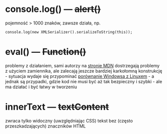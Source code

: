 # console.log() — ~~alert()~~
pojemność > 1000 znaków, zawsze działa, np.

`console.log(new XMLSerializer().serializeToString(this));`

# eval() — ~~Function()~~
problemy z działaniem, sami autorzy na [stronie MDN](https://developer.mozilla.org/en-US/docs/Web/JavaScript/Reference/Global_Objects/eval) dostrzegają problemy z użyciem zamiennika, ale zalecają jeszcze bardziej karkołomną konstrukcję - sytuacja wydaje się przypominać [porównanie Windowsa z Linuxem](https://ubuntu.pl/czytelnia/2008/08/14/linux-to-nie-windows/#comment-4310) - a jednak są przypadki, gdzie kod nie musi być aż tak bezpieczny i szybki - ale ma działać i być łatwy w tworzeniu

# innerText — ~~textContent~~
zwraca tylko widoczny (uwzględniając CSS) tekst bez (często przeszkadzających) znaczników HTML











